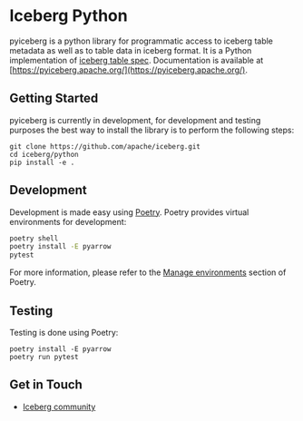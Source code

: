 <!--
 - Licensed to the Apache Software Foundation (ASF) under one or more
 - contributor license agreements.  See the NOTICE file distributed with
 - this work for additional information regarding copyright ownership.
 - The ASF licenses this file to You under the Apache License, Version 2.0
 - (the "License"); you may not use this file except in compliance with
 - the License.  You may obtain a copy of the License at
 -
 -   http://www.apache.org/licenses/LICENSE-2.0
 -
 - Unless required by applicable law or agreed to in writing, software
 - distributed under the License is distributed on an "AS IS" BASIS,
 - WITHOUT WARRANTIES OR CONDITIONS OF ANY KIND, either express or implied.
 - See the License for the specific language governing permissions and
 - limitations under the License.
 -->

# Iceberg Python

pyiceberg is a python library for programmatic access to iceberg table metadata as well as to table data in iceberg format. It is a Python implementation of [iceberg table spec](https://iceberg.apache.org/spec/). Documentation is available at [https://pyiceberg.apache.org/](https://pyiceberg.apache.org/).

## Getting Started

pyiceberg is currently in development, for development and testing purposes the best way to install the library is to perform the following steps:

```
git clone https://github.com/apache/iceberg.git
cd iceberg/python
pip install -e .
```

## Development

Development is made easy using [Poetry](https://python-poetry.org/docs/#installation). Poetry provides virtual environments for development:

```bash
poetry shell
poetry install -E pyarrow
pytest
```

For more information, please refer to the [Manage environments](https://python-poetry.org/docs/managing-environments/) section of Poetry.

## Testing

Testing is done using Poetry:

```
poetry install -E pyarrow
poetry run pytest
```

## Get in Touch

- [Iceberg community](https://iceberg.apache.org/community/)
